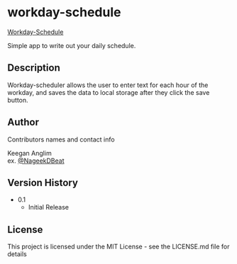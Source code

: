 # workday-schedule

[Workday-Schedule](https://guitarkeegan.github.io/workday-schedule/)

Simple app to write out your daily schedule.

## Description

Workday-scheduler allows the user to enter text for each hour of the workday, and saves the data to local storage
after they click the save button.

## Author

Contributors names and contact info

Keegan Anglim  
ex. [@NageekDBeat](https://twitter.com/nageekdbeat)

## Version History

* 0.1
    * Initial Release

## License

This project is licensed under the MIT License - see the LICENSE.md file for details
